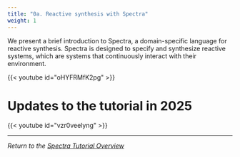 ```yaml
---
title: "0a. Reactive synthesis with Spectra"
weight: 1
---
```


We present a brief introduction to Spectra, a domain-specific language for reactive synthesis. Spectra is designed to specify and synthesize reactive systems, which are systems that continuously interact with their environment.

{{< youtube id="oHYFRMfK2pg" >}}

# Updates to the tutorial in 2025

{{< youtube id="vzr0veelyng" >}}


---

*Return to the [Spectra Tutorial Overview](/gse/tutorials/spectra/)*
